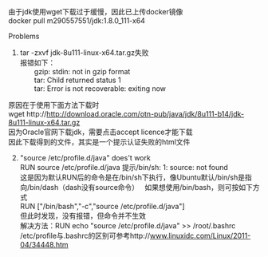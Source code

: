 由于jdk使用wget下载过于缓慢，因此已上传docker镜像  
docker pull m290557551/jdk:1.8.0_111-x64

Problems  
1. tar -zxvf jdk-8u111-linux-x64.tar.gz失败  
报错如下：  
&emsp;&emsp;gzip: stdin: not in gzip format  
&emsp;&emsp;tar: Child returned status 1  
&emsp;&emsp;tar: Error is not recoverable: exiting now  

原因在于使用下面方法下载时  
wget http://http://download.oracle.com/otn-pub/java/jdk/8u111-b14/jdk-8u111-linux-x64.tar.gz  
因为Oracle官网下载jdk，需要点击accept licence才能下载  
因此下载得到的文件，其实是一个提示认证失败的html文件  

2. "source /etc/profile.d/java" does't work  
RUN source /etc/profile.d/java 提示/bin/sh: 1: source: not found  
这是因为默认RUN后的命令是在/bin/sh下执行，像Ubuntu默认/bin/sh是指向/bin/dash（dash没有source命令）  
如果想使用/bin/bash，则可按如下方式  
RUN ["/bin/bash","-c","source /etc/profile.d/java"]  
但此时发现，没有报错，但命令并不生效  
解决方法：RUN echo "source /etc/profile.d/java" >> /root/.bashrc  
/etc/profile与.bashrc的区别可参考http://www.linuxidc.com/Linux/2011-04/34448.htm
